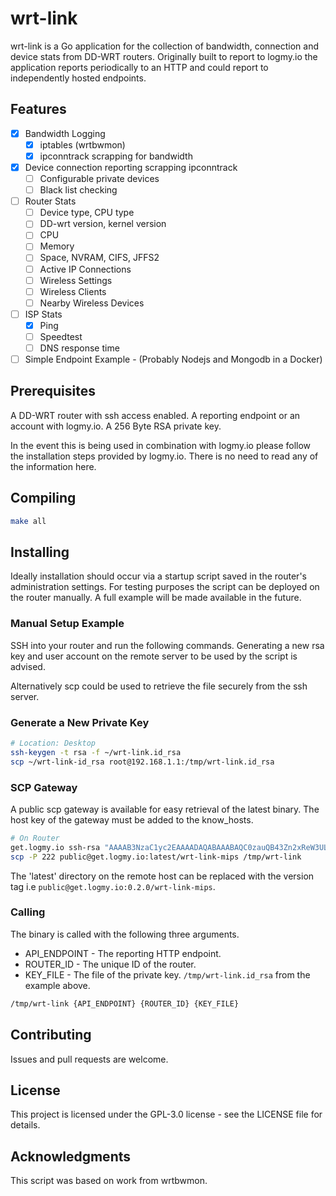 # wrt-link

wrt-link is a Go application for the collection of bandwidth, connection and device stats from DD-WRT routers.
Originally built to report to logmy.io the application reports periodically to an HTTP and could report to independently hosted endpoints.

## Features

- [x] Bandwidth Logging
  - [x] iptables (wrtbwmon)
  - [x] ipconntrack scrapping for bandwidth
- [x] Device connection reporting scrapping ipconntrack
  - [ ] Configurable private devices
  - [ ] Black list checking
- [ ] Router Stats
  - [ ] Device type, CPU type
  - [ ] DD-wrt version, kernel version
  - [ ] CPU
  - [ ] Memory
  - [ ] Space, NVRAM, CIFS, JFFS2
  - [ ] Active IP Connections
  - [ ] Wireless Settings
  - [ ] Wireless Clients
  - [ ] Nearby Wireless Devices
- [ ] ISP Stats
  - [x] Ping
  - [ ] Speedtest
  - [ ] DNS response time
- [ ] Simple Endpoint Example - (Probably Nodejs and Mongodb in a Docker)

## Prerequisites

A DD-WRT router with ssh access enabled.
A reporting endpoint or an account with logmy.io.
A 256 Byte RSA private key.

In the event this is being used in combination with logmy.io please follow the installation steps provided by logmy.io.
There is no need to read any of the information here.

## Compiling

```bash
make all
```

## Installing

Ideally installation should occur via a startup script saved in the router's administration settings.
For testing purposes the script can be deployed on the router manually.
A full example will be made available in the future.

### Manual Setup Example

SSH into your router and run the following commands.
Generating a new rsa key and user account on the remote server to be used by the script is advised.

Alternatively scp could be used to retrieve the file securely from the ssh server.

### Generate a New Private Key

```bash
# Location: Desktop
ssh-keygen -t rsa -f ~/wrt-link.id_rsa
scp ~/wrt-link-id_rsa root@192.168.1.1:/tmp/wrt-link.id_rsa
```

### SCP Gateway

A public scp gateway is available for easy retrieval of the latest binary.
The host key of the gateway must be added to the know_hosts.

```bash
# On Router
get.logmy.io ssh-rsa "AAAAB3NzaC1yc2EAAAADAQABAAABAQC0zauQB43Zn2xReW3ULrP09ckJxK6rZ+V45SFIQ9J88AnjMhaZ/YVjr8FBRXsBWk3Mqgx38D4WfOpvpMTWieaA3xJoLvVVBWKp5Sm+hfZdsDoJFwI23POG2cJvsM08bvq7ifnXcQs5uncTR26sa60ZEfmWKvw7GXvXnbjb2XsnPzzJytVcVAblH4piaQzt6iLlb436iEBgMqzJaxemDQsX47uZhbcfKG+YCZEr/uyJMUWZbnhfpkme1YpW4Ob1cNf1Ff/aijUnir6qooVVMybRg8HmWkgV6gqzDGKn+yAEcSFXcZks39bwnM/ffzVe1qvvMQR55NcJ0jZihyVhFlpF" >> /tmp/root/.ssh/known_hosts
scp -P 222 public@get.logmy.io:latest/wrt-link-mips /tmp/wrt-link
```

The 'latest' directory on the remote host can be replaced with the version tag i.e `public@get.logmy.io:0.2.0/wrt-link-mips`.

### Calling

The binary is called with the following three arguments.

- API_ENDPOINT - The reporting HTTP endpoint.
- ROUTER_ID - The unique ID of the router.
- KEY_FILE - The file of the private key. `/tmp/wrt-link.id_rsa` from the example above.

```bash
/tmp/wrt-link {API_ENDPOINT} {ROUTER_ID} {KEY_FILE}
```

## Contributing

Issues and pull requests are welcome.

## License

This project is licensed under the GPL-3.0 license - see the LICENSE file for details.

## Acknowledgments

This script was based on work from wrtbwmon.
